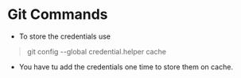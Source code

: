 Git Commands
================================================================================
* To store the credentials use 

> git config --global credential.helper cache

* You have tu add the credentials one time to store them on cache.
